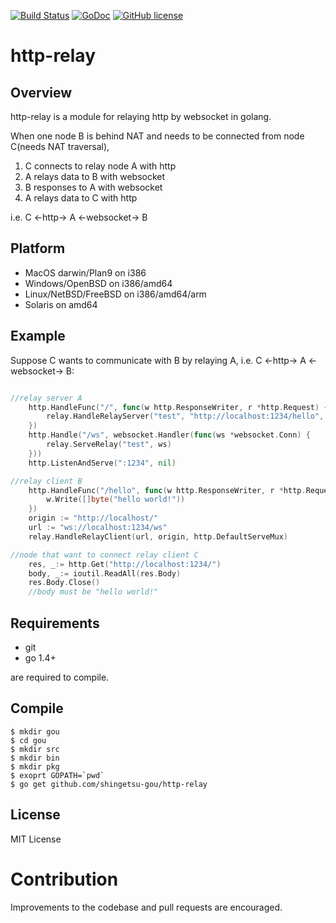 [![Build Status](https://travis-ci.org/shingetsu-gou/http-relay.svg?branch=master)](https://travis-ci.org/shingetsu-gou/http-relay)
[![GoDoc](https://godoc.org/github.com/shingetsu-gou/http-relay?status.svg)](https://godoc.org/github.com/shingetsu-gou/http-relay)
[![GitHub license](https://img.shields.io/badge/license-MIT-blue.svg)](https://raw.githubusercontent.com/shingetsu-gou/http-relay/master/LICENSE)


# http-relay 

## Overview

http-relay is a module for relaying http by websocket in golang.

When one node B is behind NAT and needs to be connected from node C(needs NAT traversal),

1. C connects to relay node A with http
2. A relays data to B with websocket
3. B responses to A with websocket
4. A relays data to C with http 

i.e. C  <-http->  A  <-websocket->  B

## Platform
  * MacOS darwin/Plan9 on i386
  * Windows/OpenBSD on i386/amd64
  * Linux/NetBSD/FreeBSD on i386/amd64/arm
  * Solaris on amd64

## Example

Suppose C wants to communicate with B by relaying A, 
i.e. C  <-http->  A  <-websocket->  B:

```go

//relay server A
	http.HandleFunc("/", func(w http.ResponseWriter, r *http.Request) {
		relay.HandleRelayServer("test", "http://localhost:1234/hello", w, r)
	})
	http.Handle("/ws", websocket.Handler(func(ws *websocket.Conn) {
		relay.ServeRelay("test", ws)
	}))
	http.ListenAndServe(":1234", nil)

//relay client B
	http.HandleFunc("/hello", func(w http.ResponseWriter, r *http.Request) {
		w.Write([]byte("hello world!"))
	})
	origin := "http://localhost/"
	url := "ws://localhost:1234/ws"
	relay.HandleRelayClient(url, origin, http.DefaultServeMux)

//node that want to connect relay client C
	res, _:= http.Get("http://localhost:1234/")
	body, _:= ioutil.ReadAll(res.Body)
    res.Body.Close()
	//body must be "hello world!"

```

## Requirements

* git
* go 1.4+

are required to compile.

## Compile

    $ mkdir gou
    $ cd gou
    $ mkdir src
    $ mkdir bin
    $ mkdir pkg
    $ exoprt GOPATH=`pwd`
    $ go get github.com/shingetsu-gou/http-relay
	
## License

MIT License

# Contribution

Improvements to the codebase and pull requests are encouraged.
